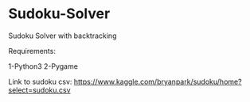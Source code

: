 # Sudoku-Solver
Sudoku Solver with backtracking


Requirements:

1-Python3 
2-Pygame

Link to sudoku csv: https://www.kaggle.com/bryanpark/sudoku/home?select=sudoku.csv
